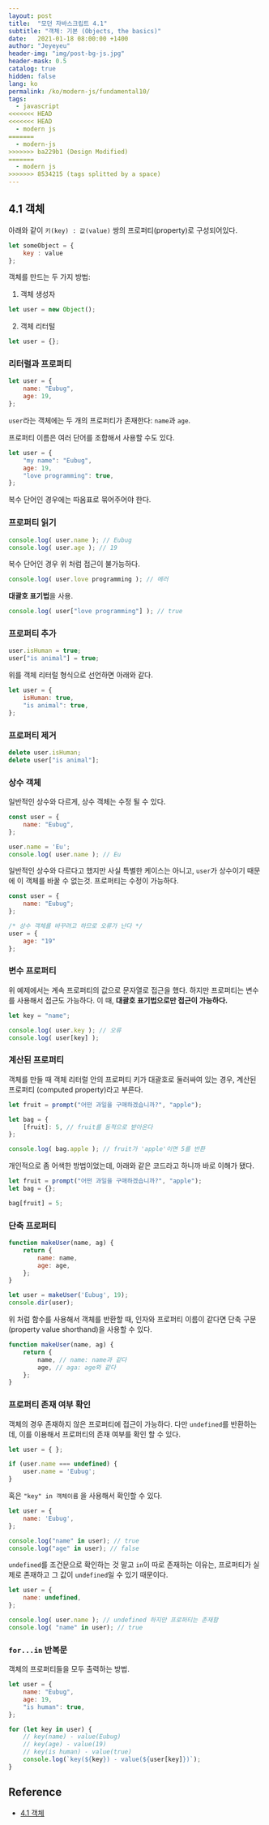 ```yaml
---
layout: post
title:  "모던 자바스크립트 4.1"
subtitle: "객체: 기본 (Objects, the basics)"
date:   2021-01-18 08:00:00 +1400
author: "Jeyeyeu"
header-img: "img/post-bg-js.jpg"
header-mask: 0.5
catalog: true
hidden: false
lang: ko
permalink: /ko/modern-js/fundamental10/
tags:
  - javascript
<<<<<<< HEAD
<<<<<<< HEAD
  - modern js 
=======
  - modern-js 
>>>>>>> ba229b1 (Design Modified)
=======
  - modern js 
>>>>>>> 8534215 (tags splitted by a space)
---
```


## 4.1 객체
아래와 같이 `키(key) : 값(value)` 쌍의 프로퍼티(property)로 구성되어있다.

```js
let someObject = {
    key : value
};
```

객체를 만드는 두 가지 방법:
1. 객체 생성자
```js
let user = new Object();
```
2. 객체 리터털
```js
let user = {};
```

### 리터럴과 프로퍼티
```js
let user = {
    name: "Eubug",
    age: 19,
};
```

`user`라는 객체에는 두 개의 프로퍼티가 존재한다: `name`과 `age`. 

프로퍼티 이름은 여러 단어를 조합해서 사용할 수도 있다.
```js
let user = {
    "my name": "Eubug",
    age: 19,
    "love programming": true,
};
```

복수 단어인 경우에는 따옴표로 묶어주어야 한다.

### 프로퍼티 읽기
```js
console.log( user.name ); // Eubug
console.log( user.age ); // 19
```

복수 단어인 경우 위 처럼 접근이 불가능하다.
```js
console.log( user.love programming ); // 에러
```

**대괄호 표기법**을 사용.
```js
console.log( user["love programming"] ); // true
```


### 프로퍼티 추가
```js
user.isHuman = true; 
user["is animal"] = true;
```

위를 객체 리터럴 형식으로 선언하면 아래와 같다.
```js
let user = {
    isHuman: true,
    "is animal": true,
};
```

### 프로퍼티 제거
```js
delete user.isHuman;
delete user["is animal"];
```

### 상수 객체
일반적인 상수와 다르게, 상수 객체는 수정 될 수 있다.
```js
const user = {
    name: "Eubug",
};

user.name = 'Eu';
console.log( user.name ); // Eu
```

일반적인 상수와 다르다고 했지만 사실 특별한 케이스는 아니고, `user`가 상수이기 때문에 이 객체를 바꿀 수 없는것. 프로퍼티는 수정이 가능하다.
```js
const user = {
    name: "Eubug";
};

/* 상수 객체를 바꾸려고 하므로 오류가 난다 */
user = {
    age: "19"
};
```

### 변수 프로퍼티
위 예제에서는 계속 프로퍼티의 값으로 문자열로 접근을 했다. 하지만 프로퍼티는 변수를 사용해서 접근도 가능하다. 이 때, **대괄호 표기법으로만 접근이 가능하다.**
```js
let key = "name";

console.log( user.key ); // 오류 
console.log( user[key] );
```

### 계산된 프로퍼티
객체를 만들 때 객체 리터럴 안의 프로퍼티 키가 대괄호로 둘러싸여 있는 경우, 계산된 프로퍼티 (computed property)라고 부른다.

```js
let fruit = prompt("어떤 과일을 구매하겠습니까?", "apple");

let bag = {
    [fruit]: 5, // fruit를 동적으로 받아온다 
};

console.log( bag.apple ); // fruit가 'apple'이면 5를 반환
```

개인적으로 좀 어색한 방법이었는데, 아래와 같은 코드라고 하니까 바로 이해가 됐다.
```js
let fruit = prompt("어떤 과일을 구매하겠습니까?", "apple");
let bag = {};

bag[fruit] = 5;
```

### 단축 프로퍼티
```js
function makeUser(name, ag) {
    return {
        name: name,
        age: age,
    };
}

let user = makeUser('Eubug', 19);
console.dir(user);
```

위 처럼 함수를 사용해서 객체를 반환할 때, 인자와 프로퍼티 이름이 같다면 단축 구문(property value shorthand)을 사용할 수 있다.
```js
function makeUser(name, ag) {
    return {
        name, // name: name과 같다
        age, // aga: age와 같다
    };
}

```

### 프로퍼티 존재 여부 확인
객체의 경우 존재하지 않은 프로퍼티에 접근이 가능하다. 다만 `undefined`를 반환하는데, 이를 이용해서 프로퍼티의 존재 여부를 확인 할 수 있다.

```js
let user = { };

if (user.name === undefined) {
    user.name = 'Eubug';
}
```

혹은 `"key" in 객체이름` 을 사용해서 확인할 수 있다.
```js
let user = {
    name: 'Eubug',
};

console.log("name" in user); // true
console.log("age" in user); // false
```

`undefined`를 조건문으로 확인하는 것 말고 `in`이 따로 존재하는 이유는, 프로퍼티가 실제로 존재하고 그 값이 `undefined`일 수 있기 때문이다.
```js
let user = {
    name: undefined,
};

console.log( user.name ); // undefined 하지만 프로퍼티는 존재함
console.log( "name" in user); // true
```

### `for...in` 반복문
객체의 프로퍼티들을 모두 출력하는 방법.
```js
let user = {
    name: "Eubug",
    age: 19,
    "is human": true,
};

for (let key in user) {
    // key(name) - value(Eubug)
    // key(age) - value(19)
    // key(is human) - value(true)
    console.log(`key(${key}) - value(${user[key]})`);
}
```

## Reference
- [4.1 객체](https://ko.javascript.info/object)